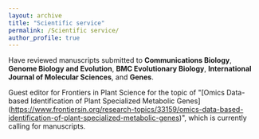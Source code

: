```yaml
---
layout: archive
title: "Scientific service"
permalink: /Scientific service/
author_profile: true
---
```


Have reviewed manuscripts submitted to **Communications Biology**, **Genome Biology and Evolution**, **BMC Evolutionary Biology**, **International Journal of Molecular Sciences**, and **Genes**.

Guest editor for Frontiers in Plant Science for the topic of "[Omics Data-based Identification of Plant Specialized Metabolic Genes] (https://www.frontiersin.org/research-topics/33159/omics-data-based-identification-of-plant-specialized-metabolic-genes)", which is currently calling for manuscripts.
